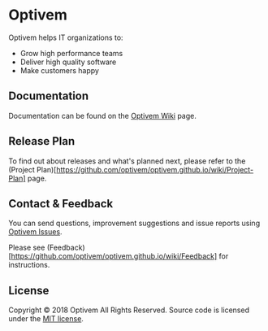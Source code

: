 # Optivem

Optivem helps IT organizations to:
* Grow high performance teams
* Deliver high quality software
* Make customers happy

## Documentation

Documentation can be found on the [Optivem Wiki](https://github.com/optivem/optivem.github.io/wiki) page.

## Release Plan

To find out about releases and what's planned next, please refer to the (Project Plan)[https://github.com/optivem/optivem.github.io/wiki/Project-Plan] page.

## Contact & Feedback

You can send questions, improvement suggestions and issue reports using [Optivem Issues](https://github.com/optivem/optivem.github.io/issues).

Please see (Feedback)[https://github.com/optivem/optivem.github.io/wiki/Feedback] for instructions.

## License

Copyright © 2018 Optivem All Rights Reserved.
Source code is licensed under the [MIT license](http://opensource.org/licenses/mit-license.php).
